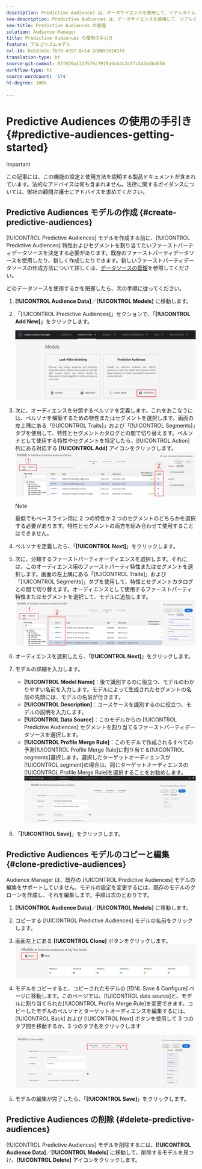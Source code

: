 ```yaml
---
description: Predictive Audiences は、データサイエンスを使用して、リアルタイムに不明なオーディエンスを個別のペルソナに分類するのに役立ちます。
seo-description: Predictive Audiences は、データサイエンスを使用して、リアルタイムに不明なオーディエンスを個別のペルソナに分類するのに役立ちます。
seo-title: Predictive Audiences の管理
solution: Audience Manager
title: Predictive Audiences の使用の手引き
feature: アルゴリズムモデル
exl-id: beb314de-f679-4397-8e14-2dd6576243fd
translation-type: ht
source-git-commit: 03f039a1317576c7979a5cb4c3cffc543e3bd656
workflow-type: ht
source-wordcount: '574'
ht-degree: 100%

---
```


# Predictive Audiences の使用の手引き {#predictive-audiences-getting-started}

>[!IMPORTANT]
>この記事には、この機能の設定と使用方法を説明する製品ドキュメントが含まれています。法的なアドバイスは何も含まれません。法律に関するガイダンスについては、御社の顧問弁護士にアドバイスを求めてください。

## Predictive Audiences モデルの作成 {#create-predictive-audiences}

[!UICONTROL Predictive Audiences] モデルを作成する前に、[!UICONTROL Predictive Audiences] 特性およびセグメントを割り当てたいファーストパーティデータソースを決定する必要があります。既存のファーストパーティデータソースを使用したり、新しく作成したりできます。新しいファーストパーティデータソースの作成方法について詳しくは、[データソースの管理](https://docs.adobe.com/content/help/ja-JP/audience-manager/user-guide/features/data-sources/manage-datasources.html)を参照してください。

どのデータソースを使用するかを把握したら、次の手順に従ってください。

1. **[!UICONTROL Audience Data]**／**[!UICONTROL Models]** に移動します。
1. 「[!UICONTROL Predictive Audiences]」セクションで、「**[!UICONTROL Add New]**」をクリックします。

   ![smart-persona-add](assets/predictive-audiences-add.png)

1. 次に、オーディエンスを分類するペルソナを定義します。これをおこなうには、ペルソナを構築するための特性またはセグメントを選択します。画面の左上隅にある「[!UICONTROL Traits]」および「[!UICONTROL Segments]」タブを使用して、特性とセグメントカタログとの間で切り替えます。ペルソナとして使用する特性やセグメントを特定したら、[!UICONTROL Action] 列にある対応する **[!UICONTROL Add]** アイコンをクリックします。
   ![smart-persona-select-personas](assets/predictive-audiences-persona.png)
   >[!NOTE]
   >最低でもベースライン用に 2 つの特性か 2 つのセグメントのどちらかを選択する必要があります。特性とセグメントの両方を組み合わせて使用することはできません。
1. ペルソナを定義したら、「**[!UICONTROL Next]**」をクリックします。
1. 次に、分類するファーストパーティオーディエンスを選択します。それには、このオーディエンス用のファーストパーティ特性またはセグメントを選択します。画面の左上隅にある「[!UICONTROL Traits]」および「[!UICONTROL Segments]」タブを使用して、特性とセグメントカタログとの間で切り替えます。オーディエンスとして使用するファーストパーティ特性またはセグメントを選択して、モデルに追加します。
   ![smart-persona-select-audience](assets/predictive-audiences-audience.png)
1. オーディエンスを選択したら、「**[!UICONTROL Next]**」をクリックします。
1. モデルの詳細を入力します。
   * **[!UICONTROL Model Name]**：後で識別するのに役立つ、モデルのわかりやすい名前を入力します。モデルによって生成されたセグメントの名前の先頭には、モデルの名前が付きます。
   * **[!UICONTROL Description]**：ユースケースを識別するのに役立つ、モデルの説明を入力します。
   * **[!UICONTROL Data Source]**：このモデルからの [!UICONTROL Predictive Audiences] セグメントを割り当てるファーストパーティデータソースを選択します。
   * **[!UICONTROL Profile Merge Rule]**：このモデルで作成されるすべての予測[!UICONTROL Profile Merge Rule]に割り当てる[!UICONTROL segments]選択します。選択したターゲットオーディエンスが[!UICONTROL segment]の場合は、同じターゲットオーディエンスの[!UICONTROL Profile Merge Rule]を選択することをお勧めします。
      ![predictive-audiences-save](assets/predictive-audiences-save.png)
1. 「**[!UICONTROL Save]**」をクリックします。

## Predictive Audiences モデルのコピーと編集 {#clone-predictive-audiences}

Audience Manager は、既存の [!UICONTROL Predictive Audiences] モデルの編集をサポートしていません。モデルの設定を変更するには、既存のモデルのクローンを作成し、それを編集します。手順は次のとおりです。

1. **[!UICONTROL Audience Data]**／**[!UICONTROL Models]** に移動します。
2. コピーする [!UICONTROL Predictive Audiences] モデルの名前をクリックします。
3. 画面左上にある **[!UICONTROL Clone]** ボタンをクリックします。
   ![predictive-audiences-clone](assets/predictive-audiences-clone.png)
4. モデルをコピーすると、コピーされたモデルの [!DNL Save & Configure] ページに移動します。このページでは、[!UICONTROL data source]と、モデルに割り当てられた[!UICONTROL Profile Merge Rule]を変更できます。コピーしたモデルのペルソナとターゲットオーディエンスを編集するには、[!UICONTROL Back] および [!UICONTROL Next] ボタンを使用して 3 つのタブ間を移動するか、3 つのタブ名をクリックします

   ![predictive-audiences-clone-navigate](assets/predictive-audiences-clone-navigate.png)

5. モデルの編集が完了したら、「**[!UICONTROL Save]**」をクリックします。

## Predictive Audiences の削除 {#delete-predictive-audiences}

[!UICONTROL Predictive Audiences] モデルを削除するには、**[!UICONTROL Audience Data]**／**[!UICONTROL Models]** に移動して、削除するモデルを見つけ、**[!UICONTROL Delete]** アイコンをクリックします。
